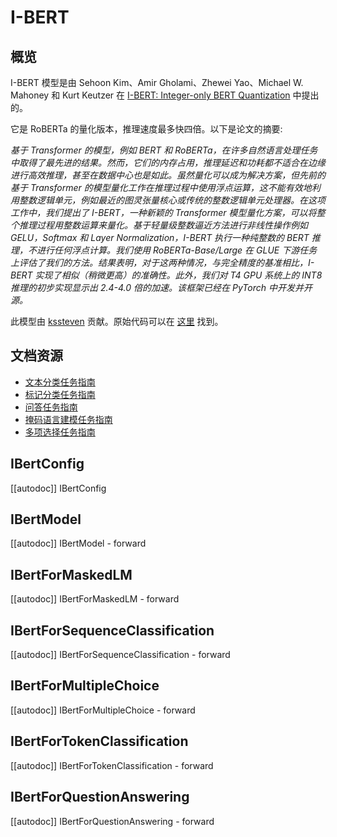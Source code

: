 <!--版权所有 2020 年 The HuggingFace 团队。保留所有权利。
根据 Apache 许可证第 2.0 版（“许可证”），您不得使用此文件，除非符合许可证。您可以在以下位置获取许可证副本
http://www.apache.org/licenses/LICENSE-2.0
除非适用法律要求或书面同意，根据许可证分发的软件是按原样分发的基础，不附带任何形式的保证或条件。请参阅许可证特定语言的权限和限制。
⚠️请注意，此文件是 Markdown 格式的，但包含我们的文档构建器（类似于 MDX）的特定语法，可能无法在您的 Markdown 查看器中正确呈现。
-->
# I-BERT

## 概览

I-BERT 模型是由 Sehoon Kim、Amir Gholami、Zhewei Yao、Michael W. Mahoney 和 Kurt Keutzer 在 [I-BERT: Integer-only BERT Quantization](https://arxiv.org/abs/2101.01321) 中提出的。

它是 RoBERTa 的量化版本，推理速度最多快四倍。以下是论文的摘要: 

*基于 Transformer 的模型，例如 BERT 和 RoBERTa，在许多自然语言处理任务中取得了最先进的结果。然而，它们的内存占用，推理延迟和功耗都不适合在边缘进行高效推理，甚至在数据中心也是如此。虽然量化可以成为解决方案，但先前的基于 Transformer 的模型量化工作在推理过程中使用浮点运算，这不能有效地利用整数逻辑单元，例如最近的图灵张量核心或传统的整数逻辑单元处理器。在这项工作中，我们提出了 I-BERT，一种新颖的 Transformer 模型量化方案，可以将整个推理过程用整数运算来量化。基于轻量级整数逼近方法进行非线性操作例如 GELU，Softmax 和 Layer Normalization，I-BERT 执行一种纯整数的 BERT 推理，不进行任何浮点计算。我们使用 RoBERTa-Base/Large 在 GLUE 下游任务上评估了我们的方法。结果表明，对于这两种情况，与完全精度的基准相比，I-BERT 实现了相似（稍微更高）的准确性。此外，我们对 T4 GPU 系统上的 INT8 推理的初步实现显示出 2.4-4.0 倍的加速。该框架已经在 PyTorch 中开发并开源。* 

此模型由 [kssteven](https://huggingface.co/kssteven) 贡献。原始代码可以在 [这里](https://github.com/kssteven418/I-BERT) 找到。



## 文档资源

- [文本分类任务指南](../tasks/sequence_classification)
- [标记分类任务指南](../tasks/token_classification)
- [问答任务指南](../tasks/question_answering)
- [掩码语言建模任务指南](../tasks/masked_language_modeling)
- [多项选择任务指南](../tasks/masked_language_modeling)

## IBertConfig

[[autodoc]] IBertConfig

## IBertModel

[[autodoc]] IBertModel
    - forward

## IBertForMaskedLM

[[autodoc]] IBertForMaskedLM
    - forward

## IBertForSequenceClassification

[[autodoc]] IBertForSequenceClassification
    - forward

## IBertForMultipleChoice

[[autodoc]] IBertForMultipleChoice
    - forward

## IBertForTokenClassification

[[autodoc]] IBertForTokenClassification
    - forward

## IBertForQuestionAnswering

[[autodoc]] IBertForQuestionAnswering
    - forward
